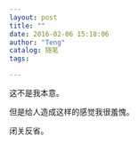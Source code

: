 ```yaml
---
layout: post
title: ""
date: 2016-02-06 15:18:06
author: "Teng"
catalog: 随笔
tags: 

---
```

这不是我本意。

但是给人造成这样的感觉我很羞愧。

闭关反省。